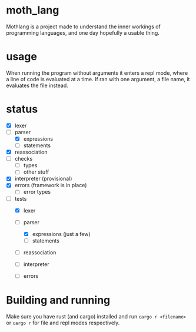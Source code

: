 # moth_lang
Mothlang is a project made to understand the inner workings of programming languages, and one day hopefully a usable thing.

# usage
When running the program without arguments it enters a repl mode, where a line of code is evaluated at a time. If ran with one argument, a file name, it evaluates the file instead.

# status
- [x] lexer
- [ ] parser
  - [x] expressions
  - [ ] statements
- [x] reassociation
- [ ] checks
  - [ ] types
  - [ ] other stuff
- [x] interpreter (provisional)
- [x] errors (framework is in place)
  - [ ] error types
- [ ] tests
  - [x] lexer
  - [ ] parser
    - [x] expressions (just a few)
    - [ ] statements
  - [ ] reassociation
  - [ ] interpreter
  - [ ] errors


# Building and running
Make sure you have rust (and cargo) installed and run `cargo r <filename>` or `cargo r` for file and repl modes respectively.
